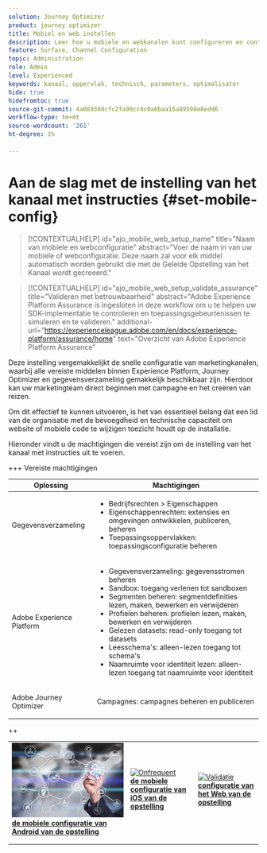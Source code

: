```yaml
---
solution: Journey Optimizer
product: journey optimizer
title: Mobiel en web instellen
description: Leer hoe u mobiele en webkanalen kunt configureren en controleren
feature: Surface, Channel Configuration
topic: Administration
role: Admin
level: Experienced
keywords: kanaal, oppervlak, technisch, parameters, optimalisator
hide: true
hidefromtoc: true
source-git-commit: 4a089308cfc2fa90cc4c0a6baa15a89598e8edd6
workflow-type: tm+mt
source-wordcount: '261'
ht-degree: 1%

---
```


# Aan de slag met de instelling van het kanaal met instructies {#set-mobile-config}

>[!CONTEXTUALHELP]
>id="ajo_mobile_web_setup_name"
>title="Naam van mobiele en webconfiguratie"
>abstract="Voer de naam in van uw mobiele of webconfiguratie. Deze naam zal voor elk middel automatisch worden gebruikt die met de Geleide Opstelling van het Kanaal wordt gecreeerd."

>[!CONTEXTUALHELP]
>id="ajo_mobile_web_setup_validate_assurance"
>title="Valideren met betrouwbaarheid"
>abstract="Adobe Experience Platform Assurance is ingesloten in deze workflow om u te helpen uw SDK-implementatie te controleren en toepassingsgebeurtenissen te simuleren en te valideren."
>additional-url="https://experienceleague.adobe.com/en/docs/experience-platform/assurance/home" text="Overzicht van Adobe Experience Platform Assurance"


Deze instelling vergemakkelijkt de snelle configuratie van marketingkanalen, waarbij alle vereiste middelen binnen Experience Platform, Journey Optimizer en gegevensverzameling gemakkelijk beschikbaar zijn. Hierdoor kan uw marketingteam direct beginnen met campagne en het creëren van reizen.

Om dit effectief te kunnen uitvoeren, is het van essentieel belang dat een lid van de organisatie met de bevoegdheid en technische capaciteit om website of mobiele code te wijzigen toezicht houdt op de installatie.

Hieronder vindt u de machtigingen die vereist zijn om de instelling van het kanaal met instructies uit te voeren.

+++ Vereiste machtigingen

<table>
  <thead>
    <tr>
      <th><strong>Oplossing</strong></th>
      <th><strong>Machtigingen</strong></th>
    </tr>
  </thead>
  <tbody>
    <tr>
      <td>
        <p>Gegevensverzameling</p>
      </td>
      <td>
        <ul>
          <li>Bedrijfsrechten &gt; Eigenschappen</li>
          <li>Eigenschappenrechten: extensies en omgevingen ontwikkelen, publiceren, beheren</li>
          <li>Toepassingsoppervlakken: toepassingsconfiguratie beheren</li>
        </ul>
      </td>
    </tr>
    <tr>
      <td>
        <p>Adobe Experience Platform</p>
      </td>
      <td>
        <ul>
          <li>Gegevensverzameling: gegevensstromen beheren</li>
          <li>Sandbox: toegang verlenen tot sandboxen</li>
          <li>Segmenten beheren: segmentdefinities lezen, maken, bewerken en verwijderen</li>
          <li>Profielen beheren: profielen lezen, maken, bewerken en verwijderen</li>
          <li>Gelezen datasets: read-only toegang tot datasets</li>
          <li>Leesschema's: alleen-lezen toegang tot schema's</li>
          <li>Naamruimte voor identiteit lezen: alleen-lezen toegang tot naamruimte voor identiteit</li>
        </ul>
      </td>
    </tr>
    <tr>
      <td>
        <p>Adobe Journey Optimizer</p>
      </td>
      <td>
        <p>Campagnes: campagnes beheren en publiceren</p>
      </td>
    </tr>
  </tbody>
</table>
++

<table style="table-layout:fixed"><tr style="border: 0;">
<td>
<a href="set-mobile-android.md">
<img alt="Lood" src="assets/do-not-localize/config-android.jpeg">
</a>
<div><a href="set-mobile-android.md"><strong> de mobiele configuratie van Android van de opstelling </strong>
</div>
<p>
</td>
<td>
<a href="set-mobile-ios.md">
<img alt="Onfrequent" src="assets/do-not-localize/config-ios.jpeg">
</a>
<div>
<a href="set-mobile-ios.md"><strong> de mobiele configuratie van iOS van de opstelling </strong></a>
</div>
<p></td>
<td>
<a href="set-mobile-web.md">
<img alt="Validatie" src="assets/do-not-localize/config-web.jpeg">
</a>
<div>
<a href="set-mobile-web.md"><strong> configuratie van het Web van de opstelling </strong></a>
</div>
<p>
</td>
</tr></table>
